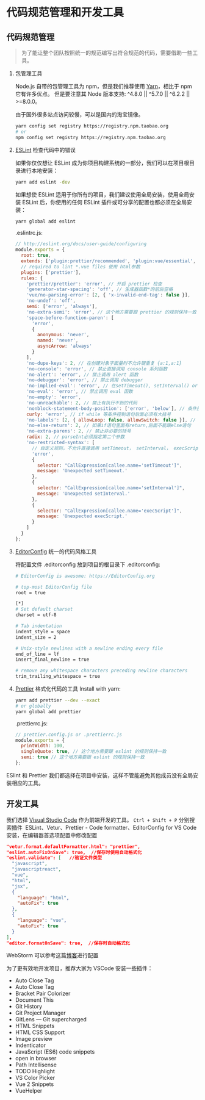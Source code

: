 # 代码规范管理和开发工具

## 代码规范管理

> 为了能让整个团队按照统一的规范编写出符合规范的代码，需要借助一些工具。  

1. 包管理工具  

    Node.js 自带的包管理工具为 npm，但是我们推荐使用 [Yarn](https://yarn.bootcss.com/)，相比于 npm 它有许多优点。
    但是要注意其 Node 版本支持: ^4.8.0 || ^5.7.0 || ^6.2.2 || >=8.0.0。

    由于国外很多站点访问较慢，可以是国内的淘宝镜像。
    ``` bash
    yarn config set registry https://registry.npm.taobao.org
    # or
    npm config set registry https://registry.npm.taobao.org
    ```
    

2. [ESLint](https://eslint.org/) 检查代码中的错误  
   
    如果你仅仅想让 ESLint 成为你项目构建系统的一部分，我们可以在项目根目录进行本地安装：

    ```bash
    yarn add eslint -dev
    ```

    如果想使 ESLint 适用于你所有的项目，我们建议使用全局安装，使用全局安装 ESLint 后，你使用的任何 ESLint 插件或可分享的配置也都必须在全局安装：

    ```bash
    yarn global add eslint
    ```  
    .eslintrc.js:
    ```javascript
    // http://eslint.org/docs/user-guide/configuring
    module.exports = {
      root: true,
      extends: ['plugin:prettier/recommended', 'plugin:vue/essential', '@vue/standard'],
      // required to lint *.vue files 使用 html参数
      plugins: ['prettier'],
      rules: {
        'prettier/prettier': 'error', // 开启 prettier 检查
        'generator-star-spacing': 'off', // 生成器函数*的前后空格
        'vue/no-parsing-error': [2, { 'x-invalid-end-tag': false }],
        'no-undef': 'off',
        semi: ['error', 'always'],
        'no-extra-semi': 'error', // 这个地方需要跟 prettier 的规则保持一致
        'space-before-function-paren': [
          'error',
          {
            anonymous: 'never',
            named: 'never',
            asyncArrow: 'always'
          }
        ],
        'no-dupe-keys': 2, // 在创建对象字面量时不允许键重复 {a:1,a:1}
        'no-console': 'error', // 禁止直接调用 console 系列函数
        'no-alert': 'error', // 禁止调用 alert 函数
        'no-debugger': 'error', // 禁止调用 debugger
        'no-implied-eval': 'error', // 在setTimeout(), setInterval() or execScript()中消除隐式eval的使用，如 setTimeout('alert("Hi!")', 100);
        'no-eval': 'error', // 禁止调用 eval 函数
        'no-empty': 'error',
        'no-unreachable': 2, // 禁止有执行不到的代码
        'nonblock-statement-body-position': ['error', 'below'], // 条件控制语句，执行部分必须另起一行
        curly: 'error', // if while 等条件控制语句后面必须有大括号
        'no-labels': [2, { allowLoop: false, allowSwitch: false }], // 禁止使用label语句，以避免无限循环
        'no-else-return': 2, // 如果if语句里面有return,后面不能跟else语句
        'no-extra-parens': 2, // 禁止非必要的括号
        radix: 2, // parseInt必须指定第二个参数
        'no-restricted-syntax': [
          // 自定义规则，不允许直接调用 setTimeout， setInterval， execScript
          'error',
          {
            selector: "CallExpression[callee.name='setTimeout']",
            message: 'Unexpected setTimeout.'
          },
          {
            selector: "CallExpression[callee.name='setInterval']",
            message: 'Unexpected setInterval.'
          },
          {
            selector: "CallExpression[callee.name='execScript']",
            message: 'Unexpected execScript.'
          }
        ]
      }
    };

    ```
3. [EditorConfig](https://editorconfig.org/) 统一的代码风格工具
   
    将配置文件 .editorconfig 放到项目的根目录下
    .editorconfig:
    ```bash
    # EditorConfig is awesome: https://EditorConfig.org

    # top-most EditorConfig file
    root = true

    [*]
    # Set default charset
    charset = utf-8

    # Tab indentation
    indent_style = space
    indent_size = 2

    # Unix-style newlines with a newline ending every file
    end_of_line = lf
    insert_final_newline = true
    
    # remove any whitespace characters preceding newline characters
    trim_trailing_whitespace = true
    ```

4. [Prettier](https://prettier.io/) 格式化代码的工具
    Install with yarn:
    ```bash
    yarn add prettier --dev --exact
    # or globally
    yarn global add prettier
    ```
    .prettierrc.js:
    ```javascript
    // prettier.config.js or .prettierrc.js
    module.exports = {
      printWidth: 100,
      singleQuote: true, // 这个地方需要跟 eslint 的规则保持一致
      semi: true // 这个地方需要跟 eslint 的规则保持一致
    };
    ```
ESlint 和 Prettier 我们都选择在项目中安装，这样不管能避免其他成员没有全局安装相应的工具。

## 开发工具

我们选择 [Visual Studio Code](https://code.visualstudio.com/) 作为前端开发的工具。
`Ctrl + Shift + P` 分别搜索插件  ESLint、Vetur、Prettier - Code formatter、EditorConfig for VS Code 安装，在编辑器首选项配置中修改配置

```json
"vetur.format.defaultFormatter.html": "prettier", 
"eslint.autoFixOnSave": true,  //保存时使用自动格式化
"eslint.validate": [   //验证文件类型
  "javascript",
  "javascriptreact",
  "vue",
  "html",
  "jsx",
  {
    "language": "html",
    "autoFix": true
  },
  {
    "language": "vue",
    "autoFix": true
  }
],
"editor.formatOnSave": true,  //保存时自动格式化
```
WebStorm 可以参考这篇[博客](https://www.godblessyuan.com/2018/04/%E6%A2%B3%E7%90%86%E5%89%8D%E7%AB%AF%E5%BC%80%E5%8F%91%E4%BD%BF%E7%94%A8eslint%E5%92%8Cprettier%E6%9D%A5%E6%A3%80%E6%9F%A5%E5%92%8C%E6%A0%BC%E5%BC%8F%E5%8C%96%E4%BB%A3%E7%A0%81%E9%97%AE%E9%A2%98.html)进行配置

为了更有效地开发项目，推荐大家为 VSCode 安装一些插件：

- Auto Close Tag
- Auto Close Tag
- Bracket Pair Colorizer
- Document This
- Git History
- Git Project Manager
- GitLens — Git supercharged
- HTML Snippets
- HTML CSS Support
- Image preview
- Indenticator
- JavaScript (ES6) code snippets
- open in browser
- Path Intellisense
- TODO Highlight
- VS Color Picker
- Vue 2 Snippets
- VueHelper
